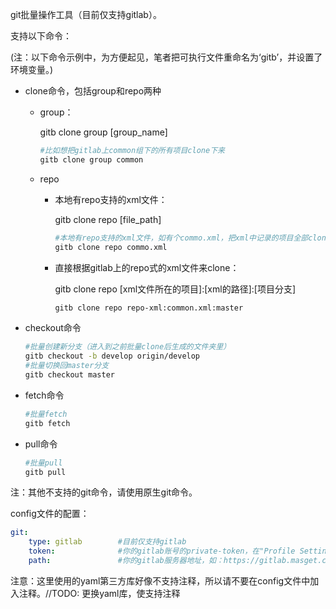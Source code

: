 git批量操作工具（目前仅支持gitlab）。

支持以下命令：

(注：以下命令示例中，为方便起见，笔者把可执行文件重命名为‘gitb’，并设置了环境变量。)

- clone命令，包括group和repo两种

  - group：

    gitb clone group [group_name]

    ```bash
    #比如想把gitlab上common组下的所有项目clone下来
    gitb clone group common
    ```

  - repo

    - 本地有repo支持的xml文件：

      gitb clone repo  [file_path]

      ```bash
      #本地有repo支持的xml文件，如有个commo.xml，把xml中记录的项目全部clone下来
      gitb clone repo commo.xml
      ```

    - 直接根据gitlab上的repo式的xml文件来clone：

      gitb clone repo [xml文件所在的项目]:[xml的路径]:[项目分支]

      ```bash
      gitb clone repo repo-xml:common.xml:master
      ```

- checkout命令

  ```bash
  #批量创建新分支（进入到之前批量clone后生成的文件夹里）
  gitb checkout -b develop origin/develop
  #批量切换回master分支
  gitb checkout master
  ```

- fetch命令

  ```bash
  #批量fetch
  gitb fetch
  ```

- pull命令

  ```bash
  #批量pull
  gitb pull
  ```

  

注：其他不支持的git命令，请使用原生git命令。



config文件的配置：

```yaml
git:
    type: gitlab        #目前仅支持gitlab
    token:              #你的gitlab账号的private-token，在"Profile Settings"-account中可以看到
    path:               #你的gitlab服务器地址，如：https://gitlab.masget.com
```
注意：这里使用的yaml第三方库好像不支持注释，所以请不要在config文件中加入注释。//TODO: 更换yaml库，使支持注释
